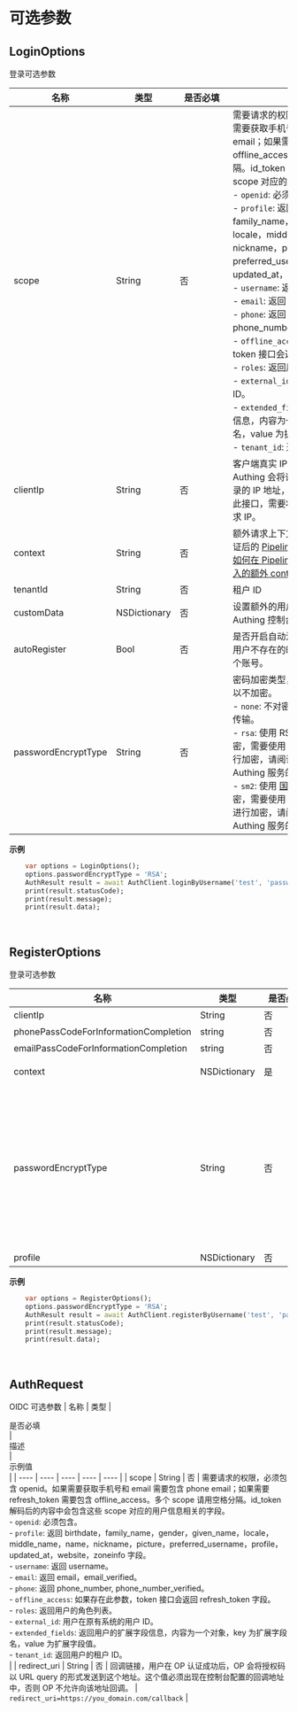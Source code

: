 # 可选参数

<LastUpdated/>

## LoginOptions
登录可选参数

| 名称 | 类型 | <div style="width:80px">是否必填</div> | <div style="width:300px">描述</div> | <div style="width:200px">示例值</div> |
| ---- |  ---- | ---- | ---- | ---- |
| scope | String | 否 | 需要请求的权限，必须包含 openid。如果需要获取手机号和 email 需要包含 phone email；如果需要 refresh_token 需要包含 offline_access。多个 scope 请用空格分隔。id_token 解码后的内容中会包含这些 scope 对应的用户信息相关的字段。<br>- `openid`: 必须包含。<br>- `profile`: 返回 birthdate，family_name，gender，given_name，locale，middle_name，name，nickname，picture，preferred_username，profile，updated_at，website，zoneinfo 字段。<br>- `username`: 返回 username。<br>- `email`: 返回 email，email_verified。<br>- `phone`: 返回 phone_number, phone_number_verified。<br>- `offline_access`: 如果存在此参数，token 接口会返回 refresh_token 字段。<br>- `roles`: 返回用户的角色列表。<br>- `external_id`: 用户在原有系统的用户 ID。<br>- `extended_fields`: 返回用户的扩展字段信息，内容为一个对象，key 为扩展字段名，value 为扩展字段值。<br>- `tenant_id`: 返回用户的租户 ID。<br>         |  `openid profile` |
| clientIp | String | 否 | 客户端真实 IP 地址。默认情况下，Authing 会将请求来源的 IP 识别为用户登录的 IP 地址，如果你在后端服务器中调用此接口，需要将此 IP 设置为用户的真实请求 IP。   |  `192.168.0.1` |
| context | String | 否 | 额外请求上下文，将会传递到认证前和认证后的 [Pipeline](https://docs.authing.cn/v2/guides/pipeline/) 的 `context` 对象中。了解[如何在 Pipeline 的 `context` 参数中获取传入的额外 context](https://docs.authing.cn/v2/guides/pipeline/context-object.html)。   |  `{"source":"utm"}` |
| tenantId | String | 否 | 租户 ID   |  `625783d629f2bd1f5ddddd98c` |
| customData | NSDictionary | 否 | 设置额外的用户自定义数据，你需要先在 Authing 控制台[配置自定义数据](https://docs.authing.cn/v2/guides/users/user-defined-field/)。   |  `{"school":"pku","age":"20"}` |
| autoRegister | Bool | 否 | 是否开启自动注册。如果设置为 true，当用户不存在的时候，会先自动为其创建一个账号。   |  |
| passwordEncryptType | String | 否 | 密码加密类型，支持 sm2 和 rsa。默认可以不加密。<br>- `none`: 不对密码进行加密，使用明文进行传输。<br>- `rsa`: 使用 RSA256 算法对密码进行加密，需要使用 Authing 服务的 RSA 公钥进行加密，请阅读**介绍**部分了解如何获取 Authing 服务的 RSA256 公钥。<br>- `sm2`: 使用 [国密 SM2 算法](https://baike.baidu.com/item/SM2/15081831) 对密码进行加密，需要使用 Authing 服务的 SM2 公钥进行加密，请阅读**介绍**部分了解如何获取 Authing 服务的 SM2 公钥。<br>     | sm2 |


**示例**

```dart
    var options = LoginOptions();
    options.passwordEncryptType = 'RSA';
    AuthResult result = await AuthClient.loginByUsername('test', 'password', options);
    print(result.statusCode);
    print(result.message);
    print(result.data);

```

<br>

## RegisterOptions
登录可选参数

| 名称 | 类型 | <div style="width:80px">是否必填</div> | <div style="width:300px">描述</div> | <div style="width:200px">示例值</div> |
| ---- |  ---- | ---- | ---- | ---- |
| clientIp | String | 否 | 客户端 IP   |  `192.168.0.1` |
| phonePassCodeForInformationCompletion | string | 否 | 用于注册时补全用户信息的短信验证码   |  `1234` |
| emailPassCodeForInformationCompletion | string | 否 | 用于注册时补全用户信息的短信验证码   |  `1234` |
| context | NSDictionary | 是 | 登录/注册时传的额外参数，会存到用户自定义字段里面   |  `{"phoneNumber":"188xxxx8888","phoneCountryCode":"+86"}` |
| passwordEncryptType | String | 否 | 密码加密类型，支持 sm2 和 rsa。默认可以不加密。<br>- `none`: 不对密码进行加密，使用明文进行传输。<br>- `rsa`: 使用 RSA256 算法对密码进行加密，需要使用 Authing 服务的 RSA 公钥进行加密，请阅读**介绍**部分了解如何获取 Authing 服务的 RSA256 公钥。<br>- `sm2`: 使用 [国密 SM2 算法](https://baike.baidu.com/item/SM2/15081831) 对密码进行加密，需要使用 Authing 服务的 SM2 公钥进行加密，请阅读**介绍**部分了解如何获取 Authing 服务的 SM2 公钥。<br>     | sm2 |
| profile | NSDictionary | 否 |  用户资料   |  `192.168.0.1` |




**示例**

```dart
    var options = RegisterOptions();
    options.passwordEncryptType = 'RSA';
    AuthResult result = await AuthClient.registerByUsername('test', 'password', options);
    print(result.statusCode);
    print(result.message);
    print(result.data);

```

<br>

## AuthRequest
OIDC 可选参数
| 名称 | 类型 | <div style="width:80px">是否必填</div> | <div style="width:300px">描述</div> | <div style="width:200px">示例值</div> |
| ---- |  ---- | ---- | ---- | ---- |
| scope | String | 否 | 需要请求的权限，必须包含 openid。如果需要获取手机号和 email 需要包含 phone email；如果需要 refresh_token 需要包含 offline_access。多个 scope 请用空格分隔。id_token 解码后的内容中会包含这些 scope 对应的用户信息相关的字段。<br>- `openid`: 必须包含。<br>- `profile`: 返回 birthdate，family_name，gender，given_name，locale，middle_name，name，nickname，picture，preferred_username，profile，updated_at，website，zoneinfo 字段。<br>- `username`: 返回 username。<br>- `email`: 返回 email，email_verified。<br>- `phone`: 返回 phone_number, phone_number_verified。<br>- `offline_access`: 如果存在此参数，token 接口会返回 refresh_token 字段。<br>- `roles`: 返回用户的角色列表。<br>- `external_id`: 用户在原有系统的用户 ID。<br>- `extended_fields`: 返回用户的扩展字段信息，内容为一个对象，key 为扩展字段名，value 为扩展字段值。<br>- `tenant_id`: 返回用户的租户 ID。<br>         |
| redirect_uri | String | 否 | 回调链接，用户在 OP 认证成功后，OP 会将授权码以 URL query 的形式发送到这个地址。这个值必须出现在控制台配置的回调地址中，否则 OP 不允许向该地址回调。   |  `redirect_uri=https://you_domain.com/callback` |
<br>

